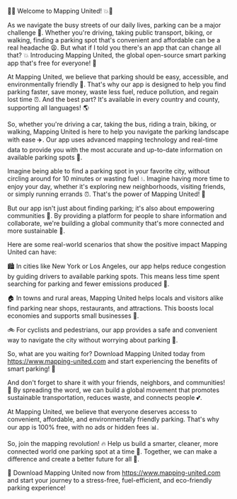 🚗💥 Welcome to Mapping United! 💥🚗

As we navigate the busy streets of our daily lives, parking can be a major challenge 🤯. Whether you're driving, taking public transport, biking, or walking, finding a parking spot that's convenient and affordable can be a real headache 😩. But what if I told you there's an app that can change all that? 💥 Introducing Mapping United, the global open-source smart parking app that's free for everyone! 🎉

At Mapping United, we believe that parking should be easy, accessible, and environmentally friendly 🌟. That's why our app is designed to help you find parking faster, save money, waste less fuel, reduce pollution, and regain lost time ⏰. And the best part? It's available in every country and county, supporting all languages! 🌎

So, whether you're driving a car, taking the bus, riding a train, biking, or walking, Mapping United is here to help you navigate the parking landscape with ease ✈️. Our app uses advanced mapping technology and real-time data to provide you with the most accurate and up-to-date information on available parking spots 📍.

Imagine being able to find a parking spot in your favorite city, without circling around for 10 minutes or wasting fuel 💧. Imagine having more time to enjoy your day, whether it's exploring new neighborhoods, visiting friends, or simply running errands ⏰. That's the power of Mapping United! 🔋

But our app isn't just about finding parking; it's also about empowering communities 🌟. By providing a platform for people to share information and collaborate, we're building a global community that's more connected and more sustainable 💚.

Here are some real-world scenarios that show the positive impact Mapping United can have:

🏙️ In cities like New York or Los Angeles, our app helps reduce congestion by guiding drivers to available parking spots. This means less time spent searching for parking and fewer emissions produced 🌈.

🏠 In towns and rural areas, Mapping United helps locals and visitors alike find parking near shops, restaurants, and attractions. This boosts local economies and supports small businesses 💸.

🚲 For cyclists and pedestrians, our app provides a safe and convenient way to navigate the city without worrying about parking 🌃.

So, what are you waiting for? Download Mapping United today from https://www.mapping-united.com and start experiencing the benefits of smart parking! 🎉

And don't forget to share it with your friends, neighbors, and communities! 🤩 By spreading the word, we can build a global movement that promotes sustainable transportation, reduces waste, and connects people 💕.

At Mapping United, we believe that everyone deserves access to convenient, affordable, and environmentally friendly parking. That's why our app is 100% free, with no ads or hidden fees 📊.

So, join the mapping revolution! 🔥 Help us build a smarter, cleaner, more connected world one parking spot at a time 💪. Together, we can make a difference and create a better future for all 🌈.

🎉 Download Mapping United now from https://www.mapping-united.com and start your journey to a stress-free, fuel-efficient, and eco-friendly parking experience!